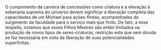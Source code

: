 ﻿O cumprimento da carreira de concessões como criatura e a elevação à soberania suprema do universo devem significar a liberação completa das capacidades de um Michael para ações-finitas, acompanhadas do surgimento da faculdade para o serviço mais que finito. De fato, a esse respeito, notamos que esses Filhos Mestres são então limitados na produção de novos tipos de seres-criaturas, restrição esta que sem dúvida se faz necessária em vista da liberação de suas potencialidades superfinitas.